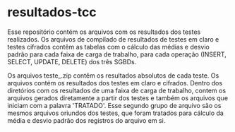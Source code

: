 # resultados-tcc
Esse repositório contém os arquivos com os resultados dos testes realizados. 
Os arquivos de compilado de resultados de testes em claro e testes cifrados contêm as tabelas com o cálculo das médias e desvio padrão para cada faixa de carga de trabalho, 
para cada operação (INSERT, SELECT, UPDATE, DELETE) dos três SGBDs.

Os arquivos teste_<nome do SGBD>.zip contêm os resultados absolutos de cada teste. 
Os arquivos contém os resultados dos testes em claro e cifrados. Dentro dos diretórios com os resultados de uma faixa de carga de trabalho, contem os arquivos gerados diretamente a partir dos testes
e também os arquivos que iniciam com a palavra 'TRATADO'. Esse segundo grupo de arquivo são os mesmos arquivos oriundos dos testes, que foram tratados para cálculo da média e desvio padrão dos registros do arquivo em si.



